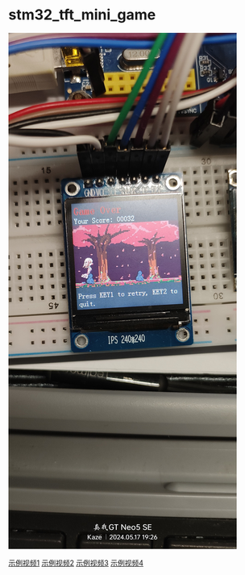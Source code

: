 # stm32_tft_mini_game

 ![example1](./example/1.jpg)      

 [示例视频1](./example/1.mp4)
 [示例视频2](./example/2.mp4)
 [示例视频3](./example/3.mp4)
 [示例视频4](./example/4.mp4)
 
